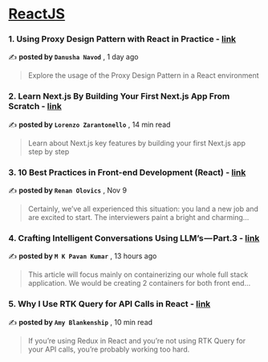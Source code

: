 
<h1><a href=https://medium.com/tag/reactjs/recommended target="_blank" rel="noopener noreferrer">ReactJS</a></h1>
<h3>1. Using Proxy Design Pattern with React in Practice - <a href=https://medium.com/bitsrc/proxy-design-pattern-with-react-c0b465980fbf?source=tag_recommended_feed---------0-84----------reactjs----------5b5aeeed_8945_4cb9_b115_b81ab200d1b7------- target="_blank" rel="noopener noreferrer">link</a></h3>

✍️ **posted by `Danusha Navod`** <date> , 1 day ago</date>

<blockquote>Explore the usage of the Proxy Design Pattern in a React environment</blockquote>

<h3>2. Learn Next.js By Building Your First Next.js App From Scratch - <a href=https://medium.com/gitconnected/learn-next-js-by-building-your-first-next-js-app-from-scratch-8ec7cc93a9cb?source=tag_recommended_feed---------1-107----------reactjs----------5b5aeeed_8945_4cb9_b115_b81ab200d1b7------- target="_blank" rel="noopener noreferrer">link</a></h3>

✍️ **posted by `Lorenzo Zarantonello`** <date> , 14 min read</date>

<blockquote>Learn about Next.js key features by building your first Next.js app step by step</blockquote>

<h3>3. 10 Best Practices in Front-end Development (React) - <a href=https://medium.com/@renanolovics/10-best-practices-in-front-end-development-react-5277a671e2df?source=tag_recommended_feed---------2-85----------reactjs----------5b5aeeed_8945_4cb9_b115_b81ab200d1b7------- target="_blank" rel="noopener noreferrer">link</a></h3>

✍️ **posted by `Renan Olovics`** <date> , Nov 9</date>

<blockquote>Certainly, we’ve all experienced this situation: you land a new job and are excited to start. The interviewers paint a bright and charming…</blockquote>

<h3>4. Crafting Intelligent Conversations Using LLM’s — Part.3 - <a href=https://medium.com/towardsdev/crafting-intelligent-conversations-using-llms-part-3-7d625d5e5992?source=tag_recommended_feed---------3-84----------reactjs----------5b5aeeed_8945_4cb9_b115_b81ab200d1b7------- target="_blank" rel="noopener noreferrer">link</a></h3>

✍️ **posted by `M K Pavan Kumar`** <date> , 13 hours ago</date>

<blockquote>This article will focus mainly on containerizing our whole full stack application. We would be creating 2 containers for both front end…</blockquote>

<h3>5. Why I Use RTK Query for API Calls in React - <a href=https://medium.com/codex/why-i-use-rtk-query-for-api-calls-in-react-fee9e2a4538?source=tag_recommended_feed---------4-107----------reactjs----------5b5aeeed_8945_4cb9_b115_b81ab200d1b7------- target="_blank" rel="noopener noreferrer">link</a></h3>

✍️ **posted by `Amy Blankenship`** <date> , 10 min read</date>

<blockquote>If you’re using Redux in React and you’re not using RTK Query for your API calls, you’re probably working too hard.</blockquote>

